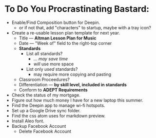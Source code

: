 # To Do You Procrastinating **Bastard**:

* Enable/Find Composition button for Deepin.
	* or if not that, add "characters" to startup, maybe with a tray icon?
* Create a re-usable lesson plan template for next year.
	* Title — **Altman Lesson Plan for Music**
	* Date — "Week of" field to the right-top corner
	* **Standards**
		* List all standards?
			* *... may save time*
			* *will* use more space
		* List only *used* standards?
			* may require more copying and pasting
	* Classroom Proceedures?
	* Differentiation — **by skill level, included in standards**
	* Conform to **ADEPT Requirements**
* Check the status of my mortgage.
* Figure out how much money I have for a new laptop this summer.
* Find the Deepin app to manage wi-fi hotspots.
* Set up a Google Drive sync folder.
* Find the css atom uses for markdown preview.
* Install Aleo font.
* Backup Facebook Account
	* Delete Facebook Account